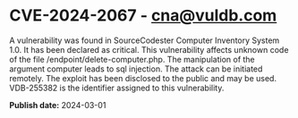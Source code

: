 # CVE-2024-2067 - cna@vuldb.com

A vulnerability was found in SourceCodester Computer Inventory System 1.0. It has been declared as critical. This vulnerability affects unknown code of the file /endpoint/delete-computer.php. The manipulation of the argument computer leads to sql injection. The attack can be initiated remotely. The exploit has been disclosed to the public and may be used. VDB-255382 is the identifier assigned to this vulnerability.

**Publish date:** 2024-03-01
